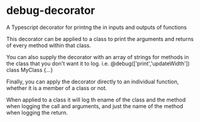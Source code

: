 # debug-decorator
A Typescript decorator for printng the in inputs and outputs of functions

This decorator can be applied to a class to print the arguments and returns of every method within that class. 

You can also supply the decorator with an array of strings for methods in the class that you don't want it to log.
i.e.
@debug(['print','updateWidth'])
class MyClass {...}

Finally, you can apply the decorator directly to an individual function, whether it is a member of a class or not.

When applied to a class it will log th ename of the class and the method when logging the call and arguments, and just the name of the method when logging the return.
